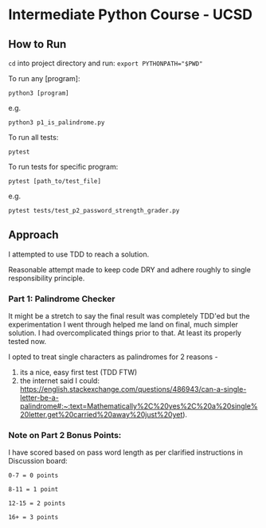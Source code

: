 # Intermediate Python Course - UCSD

## How to Run

`cd` into project directory and run: `export PYTHONPATH="$PWD"`

To run any [program]:

`python3 [program]`

e.g.

`python3 p1_is_palindrome.py`

To run all tests:

`pytest`

To run tests for specific program:

`pytest [path_to/test_file]`

e.g.

`pytest tests/test_p2_password_strength_grader.py`

## Approach

I attempted to use TDD to reach a solution. 

Reasonable attempt made to keep code DRY and adhere roughly to single responsibility principle. 

### Part 1: Palindrome Checker

It might be a stretch to say the final result was completely TDD'ed but the experimentation I went through helped me land on final, much simpler solution. I had overcomplicated things prior to that. At least its properly tested now.

I opted to treat single characters as palindromes for 2 reasons -

1.  its a nice, easy first test (TDD FTW)
2.  the internet said I could: https://english.stackexchange.com/questions/486943/can-a-single-letter-be-a-palindrome#:~:text=Mathematically%2C%20yes%2C%20a%20single%20letter,get%20carried%20away%20just%20yet).


### Note on Part 2 Bonus Points:

I have scored based on pass word length as per clarified instructions in Discussion board:

    0-7 = 0 points

    8-11 = 1 point

    12-15 = 2 points

    16+ = 3 points
